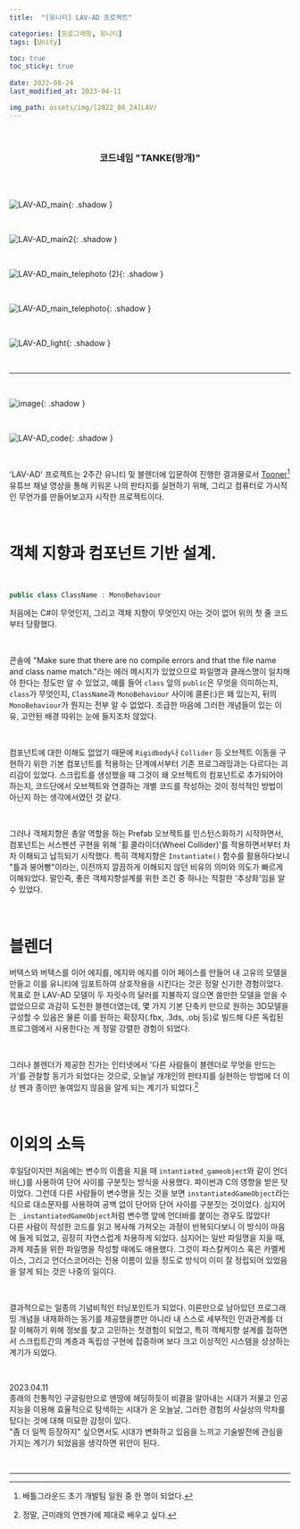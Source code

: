 ```yaml
---
title:  "[유니티] LAV-AD 프로젝트"

categories: [프로그래밍, 유니티]
tags: [Unity]

toc: true
toc_sticky: true
 
date: 2022-08-24
last_modified_at: 2023-04-11

img_path: assets/img/[2022_08_24]LAV/
---
```


<br>

### **<center>코드네임 "TANKE(땅개)"</center>**

<br>
<br>

![LAV-AD_main](https://user-images.githubusercontent.com/96360829/210505297-db1abb36-fe5c-463c-a24c-61c349bf78a2.png){: .shadow }

<br>

![LAV-AD_main2](https://user-images.githubusercontent.com/96360829/231111367-711ce423-a34d-46b4-bd31-fcc6e3f86b8f.png){: .shadow }

<br>

![LAV-AD_main_telephoto (2)](https://user-images.githubusercontent.com/96360829/210505309-6b87adf1-3b3d-41dc-bcc2-a4cb72d9f66e.png){: .shadow }

<br>

![LAV-AD_main_telephoto](https://user-images.githubusercontent.com/96360829/210505313-d1de754b-f0e1-4e98-a1a6-39bfd03a3994.png){: .shadow }

<br>

![LAV-AD_light](https://user-images.githubusercontent.com/96360829/231114066-df8a2b04-3cc0-4339-8d98-a6f39e7cbffe.gif){: .shadow }

<br>

---

<br>

![image](https://user-images.githubusercontent.com/96360829/215330386-4e1f65f2-27e9-4582-856a-74de43852f30.png){: .shadow }

<br>

![LAV-AD_code](https://user-images.githubusercontent.com/96360829/231112934-62cbcc1b-8748-4275-9a2c-c402ed2da2d7.png){: .shadow }

<br>

'LAV-AD' 프로젝트는 2주간 유니티 및 블렌더에 입문하여 진행한 결과물로서 [Tooner](https://www.youtube.com/@tooner/videos)[^1] 유튜브 채널 영상을 통해 키워온 나의 판타지를 실현하기 위해, 그리고 컴퓨터로 가시적인 무언가를 만들어보고자 시작한 프로젝트이다.  

<br>

# 객체 지향과 컴포넌트 기반 설계.

<br>

```cs
public class ClassName : MonoBehaviour
```

처음에는 C#이 무엇인지, 그리고 객체 지향이 무엇인지 아는 것이 없어 위의 첫 줄 코드부터 당황했다.

<br>

콘솔에 "Make sure that there are no compile errors and that the file name and class name match."라는 에러 메시지가 있었으므로 파일명과 클래스명이 일치해야 한다는 정도만 알 수 있었고, 예를 들어 `class` 앞의 `public`은 무엇을 의미하는지, `class`가 무엇인지, `ClassName`과 `MonoBehaviour` 사이에 콜론(:)은 왜 있는지, 뒤의 `MonoBehaviour`가 뭔지는 전부 알 수 없었다. 조급한 마음에 그러한 개념들이 있는 이유, 고안된 배경 따위는 눈에 들지조차 않았다.

<br>

컴포넌트에 대한 이해도 없었기 때문에 `Rigidbody`나 `Collider` 등 오브젝트 이동을 구현하기 위한 기본 컴포넌트를 적용하는 단계에서부터 기존 프로그래밍과는 다르다는 괴리감이 있었다. 스크립트를 생성했을 때 그것이 왜 오브젝트의 컴포넌트로 추가되어야 하는지, 코드단에서 오브젝트와 연결하는 개별 코드를 작성하는 것이 정석적인 방법이 아닌지 하는 생각에서였던 것 같다.

<br>

그러나 객체지향은 총알 역할을 하는 Prefab 오브젝트를 인스턴스화하기 시작하면서, 컴포넌트는 서스펜션 구현을 위해 '휠 콜라이더(Wheel Collider)'를 적용하면서부터 차차 이해되고 납득되기 시작했다. 특히 객체지향은 `Instantiate()` 함수를 활용하다보니 "틀과 붕어빵"이라는, 이전까지 깔끔하게 이해되지 않던 비유의 의미와 의도가 빠르게 이해되었다. 말인즉, 좋은 객체지향설계를 위한 조건 중 하나는 적절한 '추상화'임을 알 수 있었다.

<br>

# 블렌더

버텍스와 버텍스를 이어 에지를, 에지와 에지를 이어 페이스를 만들어 내 고유의 모델을 만들고 이를 유니티에 임포트하여 상호작용을 시킨다는 것은 정말 신기한 경험이었다.  
목표로 한 LAV-AD 모델이 두 자릿수의 달러를 지불하지 않으면 쓸만한 모델을 얻을 수 없었으므로 과감히 도전한 블렌더였는데, 몇 가지 기본 단축키 만으로 원하는 3D모델을 구성할 수 있음은 물론 이를 원하는 확장자(.fbx, .3ds, .obj 등)로 빌드해 다른 독립된 프로그램에서 사용한다는 게 정말 강렬한 경험이 되었다.

<br>

그러나 블렌더가 제공한 진가는 인터넷에서 '다른 사람들이 블렌더로 무엇을 만드는가'를 관찰할 동기가 되었다는 것으로, 오늘날 개개인의 판타지를 실현하는 방법에 더 이상 펜과 종이만 놓여있지 않음을 알게 되는 계기가 되었다.[^2] 

<br>

# 이외의 소득

후일담이지만 처음에는 변수의 이름을 지을 때 `intantiated_gameobject`와 같이 언더바(_)를 사용하여 단어 사이를 구분짓는 방식을 사용했다. 파이썬과 C의 영향을 받은 탓이었다. 그런데 다른 사람들이 변수명을 짓는 것을 보면 `instantiatedGameObject`라는 식으로 대소문자를 사용하여 공백 없이 단어와 단어 사이를 구분짓는 것이었다. 심지어는 `_instantiatedGameObject`처럼 변수명 앞에 언더바를 붙이는 경우도 많았다!  
다른 사람이 작성한 코드를 읽고 복사해 가져오는 과정이 반복되다보니 이 방식이 마음에 들게 되었고, 굉장히 자연스럽게 차용하게 되었다. 심지어는 일반 파일명을 지을 때, 과제 제출을 위한 파일명을 작성할 때에도 애용했다. 그것이 파스칼케이스 혹은 카멜케이스, 그리고 언더스코어라는 전용 이름이 있을 정도로 방식이 이미 잘 정립되어 있었음을 알게 되는 것은 나중의 일이다.

<br>

결과적으로는 일종의 기념비적인 터닝포인트가 되었다. 이론만으로 남아있던 프로그래밍 개념을 내재화하는 동기를 제공했을뿐만 아니라 내 스스로 세부적인 인과관계를 더 잘 이해하기 위해 정보를 찾고 고민하는 첫경험이 되었고, 특히 객체지향 설계를 접하면서 스크립트간의 계층과 독립성 구현에 집중하며 보다 크고 이상적인 시스템을 상상하는 계기가 되었다.  

<br>

2023.04.11<br>
종래의 전통적인 구글링만으로 맨땅에 헤딩하듯이 비결을 알아내는 시대가 저물고 인공지능을 이용해 효율적으로 탐색하는 시대가 온 오늘날, 그러한 경험의 사실상의 막차를 탔다는 것에 대해 미묘한 감정이 있다.  
"좀 더 일찍 등장하지" 싶으면서도 시대가 변화하고 있음을 느끼고 기술발전에 관심을 가지는 계기가 되었음을 생각하면 위안이 된다.

<br>

---
[^1]: 배틀그라운드 초기 개발팀 일원 중 한 명이 되었다.
[^2]: 정말, 근미래의 언젠가에 제대로 배우고 싶다.